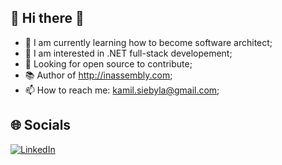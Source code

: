 ## 👋 Hi there 👋

- 🌱 I am currently learning how to become software architect;
- 🌄 I am interested in .NET full-stack developement; 
- 🤔 Looking for open source to contribute;
- 📚 Author of http://inassembly.com;
- 📫 How to reach me: kamil.siebyla@gmail.com;

## 🌐 Socials

[![LinkedIn][badge_linkedin]][link_linkedin]
  
[link_linkedin]: https://www.linkedin.com/in/kamilsiebyla
[badge_linkedin]: https://img.shields.io/badge/LinkedIn-KamilSiebyła-blue?style=for-the-badge&logo=linkedin
